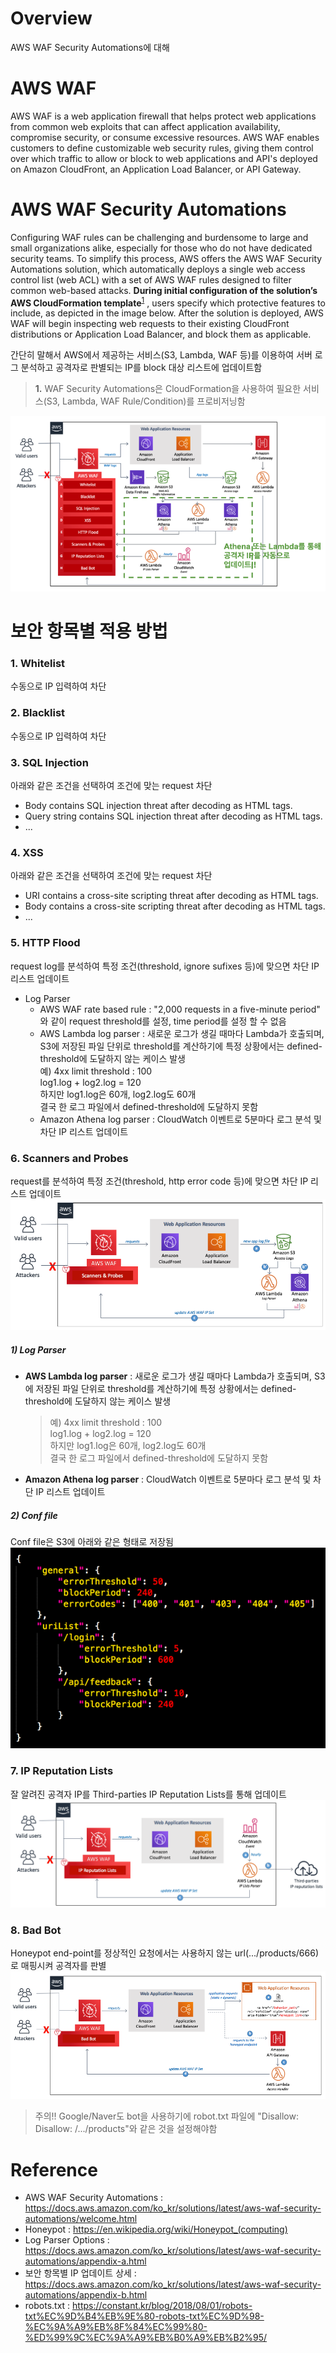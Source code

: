 # Overview
AWS WAF Security Automations에 대해


# AWS WAF
AWS WAF is a web application firewall that helps protect web applications from common web exploits that can affect application availability, compromise security, or consume excessive resources. AWS WAF enables customers to define customizable web security rules, giving them control over which traffic to allow or block to web applications and API's deployed on Amazon CloudFront, an Application Load Balancer, or API Gateway.


# AWS WAF Security Automations
Configuring WAF rules can be challenging and burdensome to large and small organizations alike, especially for those who do not have dedicated security teams. To simplify this process, AWS offers the AWS WAF Security Automations solution, which automatically deploys a single web access control list (web ACL) with a set of AWS WAF rules designed to filter common web-based attacks. __During initial configuration of the solution’s AWS CloudFormation template__<sup id="a1">[1](#s1)</sup> , users specify which protective features to include, as depicted in the image below. After the solution is deployed, AWS WAF will begin inspecting web requests to their existing CloudFront distributions or Application Load Balancer, and block them as applicable.

간단히 말해서 AWS에서 제공하는 서비스(S3, Lambda, WAF 등)를 이용하여 서버 로그 분석하고 공격자로 판별되는 IP를 block 대상 리스트에 업데이트함

><b id="s1">1.</b> WAF Security Automations은 CloudFormation을 사용하여 필요한 서비스(S3, Lambda, WAF Rule/Condition)를 프로비저닝함

![alt text](aws_waf_security_automations.png)

# 보안 항목별 적용 방법
### 1. Whitelist
수동으로 IP 입력하여 차단

### 2. Blacklist
수동으로 IP 입력하여 차단

### 3. SQL Injection
아래와 같은 조건을 선택하여 조건에 맞는 request 차단
* Body contains SQL injection threat after decoding as HTML tags.
* Query string contains SQL injection threat after decoding as HTML tags.
* ...

### 4. XSS
아래와 같은 조건을 선택하여 조건에 맞는 request 차단
* URI contains a cross-site scripting threat after decoding as HTML tags.
* Body contains a cross-site scripting threat after decoding as HTML tags.
* ...

### 5. HTTP Flood
request log를 분석하여 특정 조건(threshold, ignore sufixes 등)에 맞으면 차단 IP 리스트 업데이트

* Log Parser
  * AWS WAF rate based rule : "2,000 requests in a five-minute period" 와 같이 request threshold를 설정, time period를 설정 할 수 없음
  * AWS Lambda log parser : 새로운 로그가 생길 때마다 Lambda가 호출되며, S3에 저장된 파일 단위로 threshold를 계산하기에 특정 상황에서는 defined-threshold에 도달하지 않는 케이스 발생<br>
    예) 4xx limit threshold : 100<br>
       log1.log + log2.log = 120<br>
       하지만 log1.log은 60개, log2.log도 60개<br>
       결국 한 로그 파일에서 defined-threshold에 도달하지 못함<br>
  * Amazon Athena log parser : CloudWatch 이벤트로 5분마다 로그 분석 및 차단 IP 리스트 업데이트

### 6. Scanners and Probes
request를 분석하여 특정 조건(threshold, http error code 등)에 맞으면 차단 IP 리스트 업데이트
![alt text](scanners.png)

##### 1) Log Parser
* __AWS Lambda log parser__ : 새로운 로그가 생길 때마다 Lambda가 호출되며, S3에 저장된 파일 단위로 threshold를 계산하기에 특정 상황에서는 defined-threshold에 도달하지 않는 케이스 발생<br>
  > 예) 4xx limit threshold : 100<br>
  > log1.log + log2.log = 120<br>
  > 하지만 log1.log은 60개, log2.log도 60개<br>
  > 결국 한 로그 파일에서 defined-threshold에 도달하지 못함<br>
* __Amazon Athena log parser__ : CloudWatch 이벤트로 5분마다 로그 분석 및 차단 IP 리스트 업데이트


##### 2) Conf file
Conf file은 S3에 아래와 같은 형태로 저장됨<br>
![alt text](scanner-probes-config-file.png)

### 7. IP Reputation Lists
잘 알려진 공격자 IP를 Third-parties IP Reputation Lists를 통해 업데이트
![alt text](ip-reputation-lists-flow.png)

### 8. Bad Bot
Honeypot end-point를 정상적인 요청에서는 사용하지 않는 url(.../products/666)로 매핑시켜 공격자를 판별
![alt text](bad-bot.png)
> 주의!! Google/Naver도 bot을 사용하기에 robot.txt 파일에 "Disallow: Disallow: /.../products"와 같은 것을 설정해야함

# Reference
* AWS WAF Security Automations : https://docs.aws.amazon.com/ko_kr/solutions/latest/aws-waf-security-automations/welcome.html
* Honeypot : https://en.wikipedia.org/wiki/Honeypot_(computing)
* Log Parser Options : https://docs.aws.amazon.com/ko_kr/solutions/latest/aws-waf-security-automations/appendix-a.html
* 보안 항목별 IP 업데이트 상세 : https://docs.aws.amazon.com/ko_kr/solutions/latest/aws-waf-security-automations/appendix-b.html
* robots.txt : https://constant.kr/blog/2018/08/01/robots-txt%EC%9D%B4%EB%9E%80-robots-txt%EC%9D%98-%EC%9A%A9%EB%8F%84%EC%99%80-%ED%99%9C%EC%9A%A9%EB%B0%A9%EB%B2%95/
